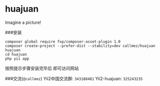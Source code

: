 huajuan
=======

Imagine a picture!


###安装
```console
composer global require fxp/composer-asset-plugin 1.0
composer create-project --prefer-dist --stability=dev callmez/huajuan huajuan
cd huajuan
php yii app
```
按照提示步骤安装完毕后  即可访问网站

###交流(`@callmez`)
Yii2中国交流群: `343188481`
Yii2-huajuan: `325243235`
